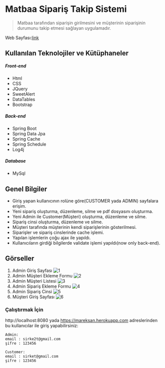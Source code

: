 # Matbaa Sipariş Takip Sistemi

>Matbaa tarafından siparişin girilmesini ve müşterinin siparişinin durumunu takip etmesi sağlayan uygulamadır.

Web Sayfası:[link](https://mareksan.herokuapp.com)


## Kullanılan Teknolojiler ve Kütüphaneler
##### Front-end  
- Html
- CSS
- JQuery
- SweetAlert
- DataTables
- Bootstrap 

##### Back-end  
- Spring Boot
- Spring Data Jpa
- Spring Cache 
- Spring Schedule
- Log4j

##### Database
- MySql

## Genel Bilgiler
- Giriş yapan kullanıcının rolüne göre(CUSTOMER yada ADMIN) sayfalara erişim.
- Yeni sipariş oluşturma, düzenleme, silme ve pdf dosyasını oluşturma.
- Yeni Admin ile Customer(Müşteri) oluşturma, düzenleme ve silme.
- Sipariş cinsi oluşturma, düzenleme ve silme.
- Müşteri tarafında müşterinin kendi siparişlerinin gösterilmesi.
- Siparişler ve sipariş cinslerinde cache işlemi.
- Yapılan işlemlerin çoğu ajax ile yapıldı.
- Kullanıcıların girdiği bilgilerde validate işlemi yapıldı(now only back-end).

## Görseller
1. Admin Giriş Sayfası 
![1](https://user-images.githubusercontent.com/17932770/50551445-7f79f100-0c91-11e9-82ab-054e80ac29ed.PNG)
2. Admin Müşteri Ekleme Formu
![2](https://user-images.githubusercontent.com/17932770/50551446-7f79f100-0c91-11e9-84df-08b61c8a0310.PNG)
 3. Admin Müşteri Listesi
![3](https://user-images.githubusercontent.com/17932770/50551447-80128780-0c91-11e9-877d-cc4368cf8e42.PNG)
4. Admin Sipariş Ekleme Formu 
![4](https://user-images.githubusercontent.com/17932770/50551448-80128780-0c91-11e9-8174-72fcc945cc57.PNG)
5. Admin Sipariş Cinsi 
![5](https://user-images.githubusercontent.com/17932770/50551449-80ab1e00-0c91-11e9-8233-7f9feed96fd0.PNG)
6. Müşteri Giriş Sayfası 
![6](https://user-images.githubusercontent.com/17932770/50551485-0cbd4580-0c92-11e9-8977-4aa759c1ded2.PNG)

### Çalıştırmak İçin
http://localhost:8080 yada https://mareksan.herokuapp.com adreslerinden bu kullanıcılar ile giriş yapabilirsiniz:
```
Admin:
email : sirke2t@gmail.com 
şifre : 123456

Customer:
email : sirket@gmail.com 
şifre : 123456
```
